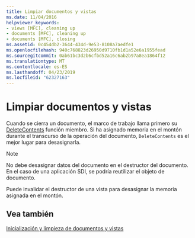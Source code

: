 ```yaml
---
title: Limpiar documentos y vistas
ms.date: 11/04/2016
helpviewer_keywords:
- views [MFC], cleaning up
- documents [MFC], cleaning up
- documents [MFC], closing
ms.assetid: 0c454db2-3644-434d-9e53-8108a7aedfe1
ms.openlocfilehash: 940c768823d26950d9710fb1d1a52e6a1955fead
ms.sourcegitcommit: 0ab61bc3d2b6cfbd52a16c6ab2b97a8ea1864f12
ms.translationtype: MT
ms.contentlocale: es-ES
ms.lasthandoff: 04/23/2019
ms.locfileid: "62327163"
---
```

# <a name="cleaning-up-documents-and-views"></a>Limpiar documentos y vistas

Cuando se cierra un documento, el marco de trabajo llama primero su [DeleteContents](../mfc/reference/cdocument-class.md#deletecontents) función miembro. Si ha asignado memoria en el montón durante el transcurso de la operación del documento, `DeleteContents` es el mejor lugar para desasignarla.

> [!NOTE]
>  No debe desasignar datos del documento en el destructor del documento. En el caso de una aplicación SDI, se podría reutilizar el objeto de documento.

Puede invalidar el destructor de una vista para desasignar la memoria asignada en el montón.

## <a name="see-also"></a>Vea también

[Inicialización y limpieza de documentos y vistas](../mfc/initializing-and-cleaning-up-documents-and-views.md)
